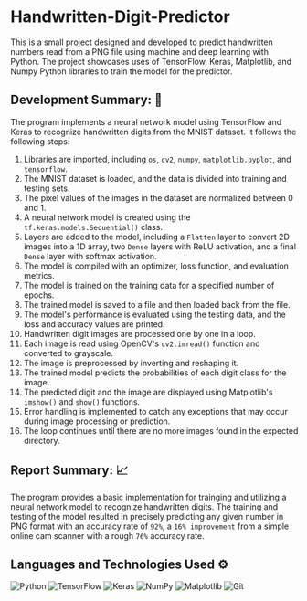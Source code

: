# Handwritten-Digit-Predictor
This is a small project designed and developed to predict handwritten numbers read from a PNG file using machine and deep learning with Python. The project showcases uses of TensorFlow, Keras, Matplotlib, and Numpy Python libraries to train the model for the predictor.

## Development Summary: 📝
The program implements a neural network model using TensorFlow and Keras to recognize handwritten digits from the MNIST dataset. It follows the following steps:
1. Libraries are imported, including `os`, `cv2`, `numpy`, `matplotlib.pyplot`, and `tensorflow`.
2. The MNIST dataset is loaded, and the data is divided into training and testing sets.
3. The pixel values of the images in the dataset are normalized between 0 and 1.
4. A neural network model is created using the `tf.keras.models.Sequential()` class.
5. Layers are added to the model, including a `Flatten` layer to convert 2D images into a 1D array, two `Dense` layers with ReLU activation, and a final `Dense` layer with softmax activation.
6. The model is compiled with an optimizer, loss function, and evaluation metrics.
7. The model is trained on the training data for a specified number of epochs.
8. The trained model is saved to a file and then loaded back from the file.
9. The model's performance is evaluated using the testing data, and the loss and accuracy values are printed.
10. Handwritten digit images are processed one by one in a loop.
11. Each image is read using OpenCV's `cv2.imread()` function and converted to grayscale.
12. The image is preprocessed by inverting and reshaping it.
13. The trained model predicts the probabilities of each digit class for the image.
14. The predicted digit and the image are displayed using Matplotlib's `imshow()` and `show()` functions.
15. Error handling is implemented to catch any exceptions that may occur during image processing or prediction.
16. The loop continues until there are no more images found in the expected directory.

## Report Summary: 📈
The program provides a basic implementation for trainging and utilizing a neural network model to recognize handwritten digits. The training and testing of the model resulted in precisely predicting any given number in PNG format with an accuracy rate of `92%`, a `16% improvement` from a simple online cam scanner with a rough `76%` accuracy rate.

## Languages and Technologies Used ⚙️
![Python](https://img.shields.io/badge/python-3670A0?style=for-the-badge&logo=python&logoColor=ffdd54) ![TensorFlow](https://img.shields.io/badge/TensorFlow-%23FF6F00.svg?style=for-the-badge&logo=TensorFlow&logoColor=white) ![Keras](https://img.shields.io/badge/Keras-%23D00000.svg?style=for-the-badge&logo=Keras&logoColor=white) ![NumPy](https://img.shields.io/badge/numpy-%23013243.svg?style=for-the-badge&logo=numpy&logoColor=white) ![Matplotlib](https://img.shields.io/badge/Matplotlib-%23ffffff.svg?style=for-the-badge&logo=Matplotlib&logoColor=black) ![Git](https://img.shields.io/badge/git-%23F05033.svg?style=for-the-badge&logo=git&logoColor=white)
